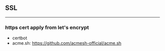 ## SSL

---


### https cert apply from let's encrypt

- certbot
- acme.sh: https://github.com/acmesh-official/acme.sh
